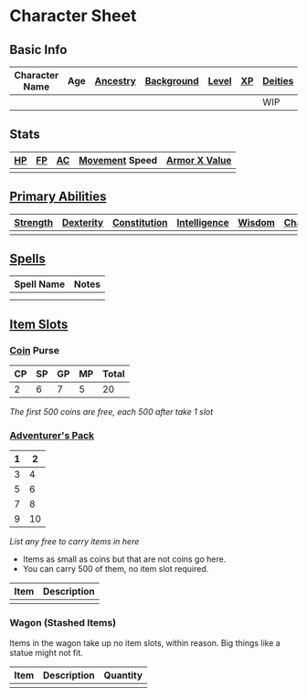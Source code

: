 # Character Sheet

## Basic Info

| Character Name | Age | [Ancestry](../../Player%20Characters/Ancenstries/Ancestry.md) | [Background](../../Player%20Characters/Backgrounds.md) | [Level](../../Player%20Characters/Derived%20Statistics/Level.md) | [XP](../../Player%20Characters/Derived%20Statistics/Experience%20Points.md) | [Deities](../../Magic/Spells/Deities/Deities.md) |
| -------------- | --- | ------------------------------------------------------------- | ------------------------------------------------------ | ---------------------------------------------------------------- | --------------------------------------------------------------------------- | -------------------------------------------- |
|                |     |                                                               |                                                        |                                                                  |                                                                             | WIP                                          |
## Stats

| [HP](../../Player%20Characters/Derived%20Statistics/Health%20Points.md) | [FP](../../Player%20Characters/Derived%20Statistics/Fatigue%20Points.md) | [AC](../../Player%20Characters/Derived%20Statistics/Armor%20Class.md) | [Movement](../../Game%20Procedures/Movement.md) Speed | [Armor X Value](../../Items/Equipment/Individual%20Item%20Cards/Armors/Armor%20Properties/Armor%20X%20Property.md) |
| ----------------------------------------------------------------------- | ------------------------------------------------------------------------ | --------------------------------------------------------------------- | ----------------------------------------------------- | ------------------------------------------------------------------------------------------------------------------ |
|                                                                         |                                                                          |                                                                       |                                                       |                                                                                                                    |
## [Primary Abilities](../../Player%20Characters/Chosen%20Statistics/Ability%20Scores.md)

| [Strength](../../Player%20Characters/Chosen%20Statistics/Strength.md) | [Dexterity](../../Player%20Characters/Chosen%20Statistics/Dexterity.md) | [Constitution](../../Player%20Characters/Chosen%20Statistics/Constitution.md) | [Intelligence](../../Player%20Characters/Chosen%20Statistics/Intelligence.md) | [Wisdom](../../Player%20Characters/Chosen%20Statistics/Wisdom.md)<br> | [Charisma](../../Player%20Characters/Chosen%20Statistics/Charisma.md)<br> |
| --------------------------------------------------------------------- | ----------------------------------------------------------------------- | ----------------------------------------------------------------------------- | ----------------------------------------------------------------------------- | --------------------------------------------------------------------- | ------------------------------------------------------------------------- |
|                                                                       |                                                                         |                                                                               |                                                                               |                                                                       |                                                                           |
## [Spells](../../Magic/Spells.md)

| Spell Name | Notes |
| ---------- | ----- |
|            |       |
|            |       |

## [Item Slots](../../Player%20Characters/Derived%20Statistics/Item%20Slots.md)
### [Coin](../../Economy/Coins.md) Purse

| CP  | SP  | GP  | MP  | Total |
| --- | --- | --- | --- | ----- |
| 2   | 6   | 7   | 5   | 20    |
<!-- TBLFM: @>$5=sum($1..$-1) -->
*The first 500 coins are free, each 500 after take 1 slot*
### [Adventurer's Pack](../../Items/Equipment/Individual%20Item%20Cards/Gear/100%20Coins/Adventurer's%20Pack.md)

| 1   | 2   |
| --- | --- |
| 3   | 4   |
| 5   | 6   |
| 7   | 8   |
| 9   | 10  |
*List any free to carry items in here*
- Items as small as coins but that are not coins go here.
- You can carry 500 of them, no item slot required.

| Item | Description |
| ---- | ----------- |
|      |             |
### Wagon (Stashed Items)
Items in the wagon take up no item slots, within reason. Big things like a statue might not fit.

| Item | Description | Quantity |
| ---- | ----------- | -------- |
|      |             |          |
